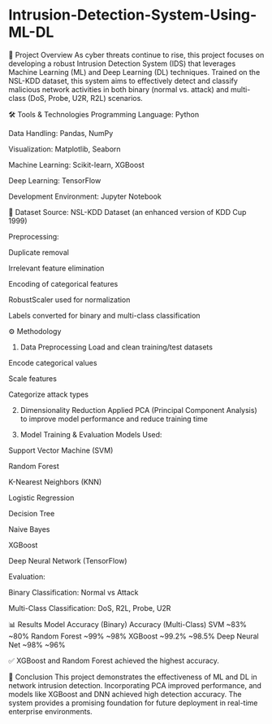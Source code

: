 # Intrusion-Detection-System-Using-ML-DL
📌 Project Overview
As cyber threats continue to rise, this project focuses on developing a robust Intrusion Detection System (IDS) that leverages Machine Learning (ML) and Deep Learning (DL) techniques. Trained on the NSL-KDD dataset, this system aims to effectively detect and classify malicious network activities in both binary (normal vs. attack) and multi-class (DoS, Probe, U2R, R2L) scenarios.

🛠️ Tools & Technologies
Programming Language: Python

Data Handling: Pandas, NumPy

Visualization: Matplotlib, Seaborn

Machine Learning: Scikit-learn, XGBoost

Deep Learning: TensorFlow

Development Environment: Jupyter Notebook

📁 Dataset
Source: NSL-KDD Dataset (an enhanced version of KDD Cup 1999)

Preprocessing:

Duplicate removal

Irrelevant feature elimination

Encoding of categorical features

RobustScaler used for normalization

Labels converted for binary and multi-class classification

⚙️ Methodology
1. Data Preprocessing
Load and clean training/test datasets

Encode categorical values

Scale features

Categorize attack types

2. Dimensionality Reduction
Applied PCA (Principal Component Analysis) to improve model performance and reduce training time

3. Model Training & Evaluation
Models Used:

Support Vector Machine (SVM)

Random Forest

K-Nearest Neighbors (KNN)

Logistic Regression

Decision Tree

Naive Bayes

XGBoost

Deep Neural Network (TensorFlow)

Evaluation:

Binary Classification: Normal vs Attack

Multi-Class Classification: DoS, R2L, Probe, U2R

📊 Results
Model	Accuracy (Binary)	Accuracy (Multi-Class)
SVM	~83%	~80%
Random Forest	~99%	~98%
XGBoost	~99.2%	~98.5%
Deep Neural Net	~98%	~96%

✅ XGBoost and Random Forest achieved the highest accuracy.

🧠 Conclusion
This project demonstrates the effectiveness of ML and DL in network intrusion detection. Incorporating PCA improved performance, and models like XGBoost and DNN achieved high detection accuracy. The system provides a promising foundation for future deployment in real-time enterprise environments.

